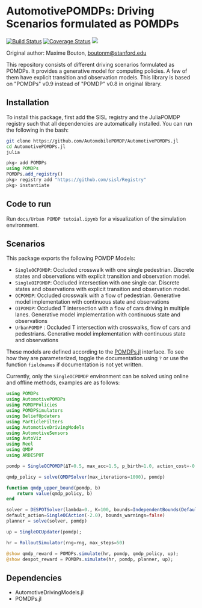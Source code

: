 # AutomotivePOMDPs: Driving Scenarios formulated as POMDPs

[![Build Status](https://travis-ci.org/sisl/AutomotivePOMDPs.jl.svg?branch=master)](https://travis-ci.org/sisl/AutomotivePOMDPs.jl)
[![Coverage Status](https://coveralls.io/repos/github/sisl/AutomotivePOMDPs.jl/badge.svg?branch=master)](https://coveralls.io/github/sisl/AutomotivePOMDPs.jl?branch=master)
[![](https://img.shields.io/badge/docs-latest-blue.svg)](https://sisl.github.io/AutomotivePOMDPs.jl/latest)

Original author: Maxime Bouton, [boutonm@stanford.edu](boutonm@stanford.edu)

This repository consists of different driving scenarios formulated as POMDPs. It provides a generative model for computing policies. A few of them have explicit transition and observation models. This library is based on "POMDPs" v0.9 instead of "POMDP" v0.8 in original library.
 
## Installation

To install this package, first add the SISL registry and the JuliaPOMDP registry such that all dependencies are automatically installed. 
You can run the following in the bash:
```bash
git clone https://github.com/AutomobilePOMDP/AutomotivePOMDPs.jl
cd AutomotivePOMDPs.jl
julia
```
```julia 
pkg> add POMDPs
using POMDPs
POMDPs.add_registry()
pkg> registry add "https://github.com/sisl/Registry"
pkg> instantiate
```

## Code to run

Run `docs/Urban POMDP tutoial.ipynb` for a visualization of the simulation environment.

## Scenarios

This package exports the following POMDP Models:
- `SingleOCPOMDP`: Occluded crosswalk with one single pedestrian. Discrete states and observations with explicit transition and observation model.
- `SingleOIPOMDP`: Occluded intersection with one single car. Discrete states and observations with explicit transition and observation model.
- `OCPOMDP`: Occluded crosswalk with a flow of pedestrian. Generative model implementation with continuous state and observations
- `OIPOMDP`: Occluded T intersection with a flow of cars driving in multiple lanes. Generative model implementation with continuous state and observations
- `UrbanPOMDP` : Occluded T intersection with crosswalks, flow of cars and pedestrians. Generative model implementation with continuous state and observations

These models are defined according to the [POMDPs.jl]() interface. To see how they are parameterized, toggle the documentation using `?` or
use the function `fieldnames` if documentation is not yet written.

Currently, only the `SingleOCPOMDP` environment can be solved using online and offline methods, examples are as follows:
```julia
using POMDPs
using AutomotivePOMDPs
using POMDPPolicies
using POMDPSimulators
using BeliefUpdaters
using ParticleFilters
using AutomotiveDrivingModels
using AutomotiveSensors
using AutoViz
using Reel
using QMDP
using ARDESPOT

pomdp = SingleOCPOMDP(ΔT=0.5, max_acc=1.5, p_birth=1.0, action_cost=-0.2, γ=0.99)

qmdp_policy = solve(QMDPSolver(max_iterations=1000), pomdp)

function qmdp_upper_bound(pomdp, b)
    return value(qmdp_policy, b)
end

solver = DESPOTSolver(lambda=0., K=100, bounds=IndependentBounds(DefaultPolicyLB(RandomSolver()), qmdp_upper_bound, check_terminal=true),
default_action=SingleOCAction(-2.0), bounds_warnings=false)
planner = solve(solver, pomdp)

up = SingleOCUpdater(pomdp);

hr = RolloutSimulator(rng=rng, max_steps=50)

@show qmdp_reward = POMDPs.simulate(hr, pomdp, qmdp_policy, up);
@show despot_reward = POMDPs.simulate(hr, pomdp, planner, up);
```

## Dependencies

- AutomotiveDrivingModels.jl
- POMDPs.jl
